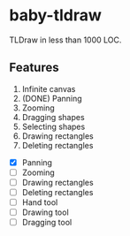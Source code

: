 # baby-tldraw

TLDraw in less than 1000 LOC.

## Features

1. Infinite canvas
2. (DONE) Panning
3. Zooming
4. Dragging shapes 
5. Selecting shapes
6. Drawing rectangles
7. Deleting rectangles


- [x] Panning
- [ ] Zooming
- [ ] Drawing rectangles
- [ ] Deleting rectangles
- [ ] Hand tool
- [ ] Drawing tool
- [ ] Dragging tool